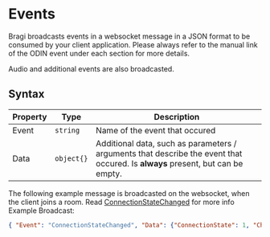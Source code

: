 # Events
Bragi broadcasts events in a websocket message in a JSON format to be consumed by your client application.
Please always refer to the manual link of the ODIN event under each section for more details.

Audio and additional events are also broadcasted.

## Syntax
Property | Type | Description
------------ | ------------- | -------------
Event | `string` | Name of the event that occured
Data | `object{}` | Additional data, such as parameters / arguments that describe the event that occured. Is **always** present, but can be empty.

The following example message is broadcasted on the websocket, when the client joins a room. Read [ConnectionStateChanged](/Documentation/Events/odin.md#0---connectionstatechanged) for more info
Example Broadcast:
```json
{ "Event": "ConnectionStateChanged", "Data": {"ConnectionState": 1, "ChangeReason": 0, "Retry": 0} }
```